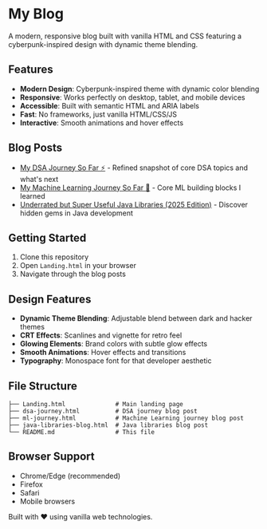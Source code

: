 # My Blog

A modern, responsive blog built with vanilla HTML and CSS featuring a cyberpunk-inspired design with dynamic theme blending.

## Features

- **Modern Design**: Cyberpunk-inspired theme with dynamic color blending
- **Responsive**: Works perfectly on desktop, tablet, and mobile devices
- **Accessible**: Built with semantic HTML and ARIA labels
- **Fast**: No frameworks, just vanilla HTML/CSS/JS
- **Interactive**: Smooth animations and hover effects

## Blog Posts

- [My DSA Journey So Far ⚡](dsa-journey.html) - Refined snapshot of core DSA topics and what's next
- [My Machine Learning Journey So Far 🚀](ml-journey.html) - Core ML building blocks I learned
- [Underrated but Super Useful Java Libraries (2025 Edition)](java-libraries-blog.html) - Discover hidden gems in Java development

## Getting Started

1. Clone this repository
2. Open `Landing.html` in your browser
3. Navigate through the blog posts

## Design Features

- **Dynamic Theme Blending**: Adjustable blend between dark and hacker themes
- **CRT Effects**: Scanlines and vignette for retro feel
- **Glowing Elements**: Brand colors with subtle glow effects
- **Smooth Animations**: Hover effects and transitions
- **Typography**: Monospace font for that developer aesthetic

## File Structure

```
├── Landing.html              # Main landing page
├── dsa-journey.html          # DSA journey blog post
├── ml-journey.html           # Machine Learning journey blog post
├── java-libraries-blog.html  # Java libraries blog post
└── README.md                 # This file
```

## Browser Support

- Chrome/Edge (recommended)
- Firefox
- Safari
- Mobile browsers

Built with ❤️ using vanilla web technologies.